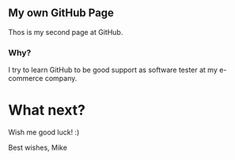 ## My own GitHub Page

Thos is my second page at GitHub. 

### Why?

I try to learn GitHub to be good support as software tester at my e-commerce company.

# What  next?

Wish me good luck! :)

Best wishes, 
Mike
